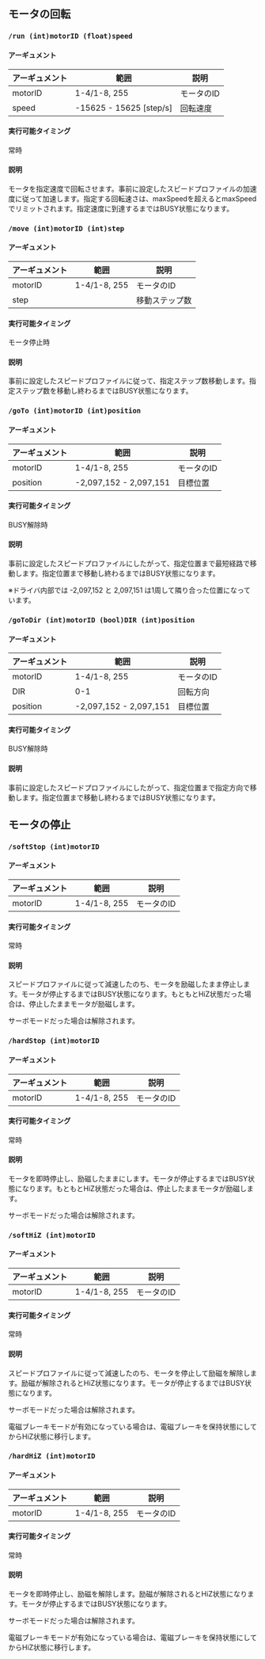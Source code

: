 ## モータの回転
### `/run (int)motorID (float)speed`
#### アーギュメント
|アーギュメント|範囲|説明|
|---|---|---|
|motorID|1-4/1-8, 255|モータのID|
|speed|-15625 - 15625 [step/s]|回転速度|

#### 実行可能タイミング
常時

#### 説明
モータを指定速度で回転させます。事前に設定したスピードプロファイルの加速度に従って加速します。指定する回転速さは、maxSpeedを超えるとmaxSpeedでリミットされます。指定速度に到達するまではBUSY状態になります。

### `/move (int)motorID (int)step`
#### アーギュメント
|アーギュメント|範囲|説明|
|---|---|---|
|motorID|1-4/1-8, 255|モータのID|
|step||移動ステップ数|

#### 実行可能タイミング
モータ停止時

#### 説明
事前に設定したスピードプロファイルに従って、指定ステップ数移動します。指定ステップ数を移動し終わるまではBUSY状態になります。

### `/goTo (int)motorID (int)position`
#### アーギュメント
|アーギュメント|範囲|説明|
|---|---|---|
|motorID|1-4/1-8, 255|モータのID|
|position|-2,097,152 - 2,097,151|目標位置|

#### 実行可能タイミング
BUSY解除時

#### 説明
事前に設定したスピードプロファイルにしたがって、指定位置まで最短経路で移動します。指定位置まで移動し終わるまではBUSY状態になります。

※ドライバ内部では -2,097,152 と 2,097,151 は1周して隣り合った位置になっています。

### `/goToDir (int)motorID (bool)DIR (int)position`
#### アーギュメント
|アーギュメント|範囲|説明|
|---|---|---|
|motorID|1-4/1-8, 255|モータのID|
|DIR|0-1|回転方向|
|position|-2,097,152 - 2,097,151|目標位置|

#### 実行可能タイミング
BUSY解除時

#### 説明
事前に設定したスピードプロファイルにしたがって、指定位置まで指定方向で移動します。指定位置まで移動し終わるまではBUSY状態になります。

## モータの停止
### `/softStop (int)motorID`
#### アーギュメント
|アーギュメント|範囲|説明|
|---|---|---|
|motorID|1-4/1-8, 255|モータのID|

#### 実行可能タイミング
常時

#### 説明
スピードプロファイルに従って減速したのち、モータを励磁したまま停止します。モータが停止するまではBUSY状態になります。もともとHiZ状態だった場合は、停止したままモータが励磁します。

サーボモードだった場合は解除されます。

### `/hardStop (int)motorID`
#### アーギュメント
|アーギュメント|範囲|説明|
|---|---|---|
|motorID|1-4/1-8, 255|モータのID|

#### 実行可能タイミング
常時

#### 説明
モータを即時停止し、励磁したままにします。モータが停止するまではBUSY状態になります。もともとHiZ状態だった場合は、停止したままモータが励磁します。

サーボモードだった場合は解除されます。

### `/softHiZ (int)motorID`
#### アーギュメント
|アーギュメント|範囲|説明|
|---|---|---|
|motorID|1-4/1-8, 255|モータのID|

#### 実行可能タイミング
常時

#### 説明
スピードプロファイルに従って減速したのち、モータを停止して励磁を解除します。励磁が解除されるとHiZ状態になります。モータが停止するまではBUSY状態になります。

サーボモードだった場合は解除されます。

電磁ブレーキモードが有効になっている場合は、電磁ブレーキを保持状態にしてからHiZ状態に移行します。

### `/hardHiZ (int)motorID`
#### アーギュメント
|アーギュメント|範囲|説明|
|---|---|---|
|motorID|1-4/1-8, 255|モータのID|

#### 実行可能タイミング
常時

#### 説明
モータを即時停止し、励磁を解除します。励磁が解除されるとHiZ状態になります。モータが停止するまではBUSY状態になります。

サーボモードだった場合は解除されます。

電磁ブレーキモードが有効になっている場合は、電磁ブレーキを保持状態にしてからHiZ状態に移行します。